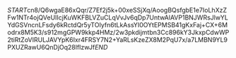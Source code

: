 $START$cn8/Q6wgaE86xQqr/Z7Ef2j5k+00xeSSjXq/AoogBQsfgbE1e7IoLhXzZFw1NTr4ojQVeUIIcjKuWKFBLVZuCLqVvJv6qDp7UntwAlAVP1BNJWRsJlwYLYdGSVncnLFsdy6kRctdQr5yTOIyfn6tLkAssYI0OYtEPMSB41gKxFaj+CX+6Modrx8M5K3/s912mgGPW9kkp4HMz/2w3pkdijmtbn3Cc896kY3JkxpCdwWP2tiRtZoVIRULJAVYpK6Ixr4FRSY7N2+YaRLsKzeZX8M2PqU7x/a7LMBN9YL9PXUZRawU6QnDjOq28lfIzwJf$END$